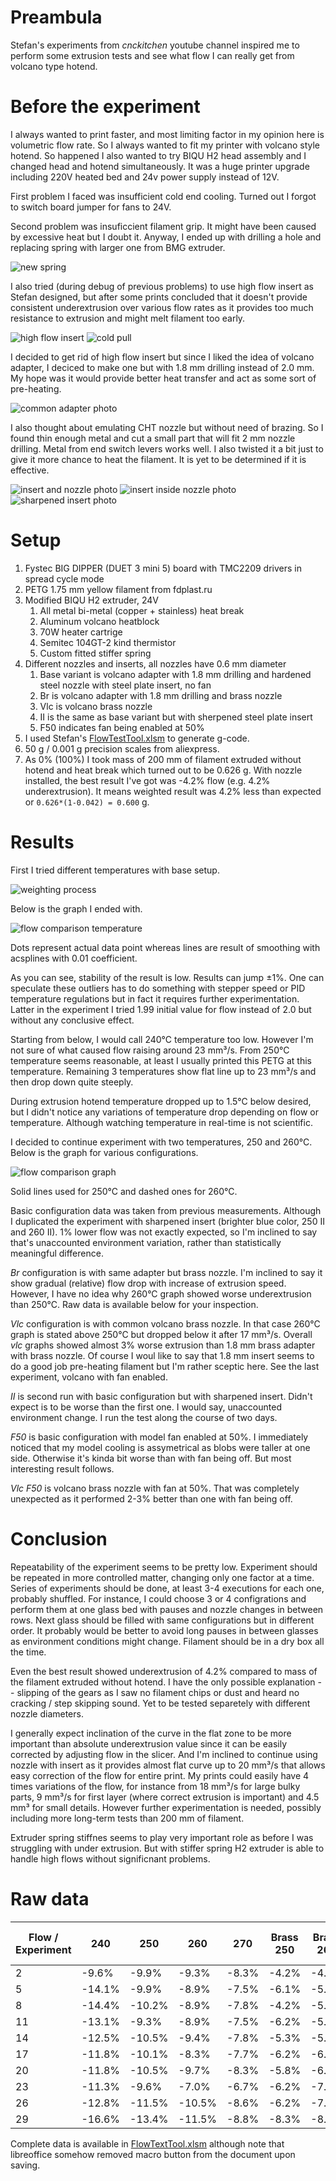 # Preambula
Stefan's experiments from _cnckitchen_ youtube channel inspired me to perform some extrusion tests and see what flow I can really get from volcano type hotend.

# Before the experiment
I always wanted to print faster, and most limiting factor in my opinion here is volumetric flow rate. So I always wanted to fit my printer with volcano style hotend. So happened I also wanted to try BIQU H2 head assembly and I changed head and hotend simultaneously. It was a huge printer upgrade including 220V heated bed and 24v power supply instead of 12V.

First problem I faced was insufficient cold end cooling. Turned out I forgot to switch board jumper for fans to 24V.

Second problem was insuficcient filament grip. It might have been caused by excessive heat but I doubt it. Anyway, I ended up with drilling a hole and replacing spring with larger one from BMG extruder.

![new spring](./biqu_h2_spring.jpg)

I also tried (during debug of previous problems) to use high flow insert as Stefan designed, but after some prints concluded that it doesn't provide consistent underextrusion over various flow rates as it provides too much resistance to extrusion and might melt filament too early.

![high flow insert](./volcano_adapter_three_holes.jpg)
![cold pull](./three_holes_cold_pull.jpg)

I decided to get rid of high flow insert but since I liked the idea of volcano adapter, I deciced to make one but with 1.8 mm drilling instead of 2.0 mm. My hope was it would provide better heat transfer and act as some sort of pre-heating.

![common adapter photo](./volcano_adapter_mellow.jpg)

I also thought about emulating CHT nozzle but without need of brazing. So I found thin enough metal and cut a small part that will fit 2 mm nozzle drilling. Metal from end switch levers works well. I also twisted it a bit just to give it more chance to heat the filament. It is yet to be determined if it is effective.

![insert and nozzle photo](./steel_nozzle_with_insert_removed.jpg)
![insert inside nozzle photo](./steel_nozzle_with_insert_inside.jpg)
![sharpened insert photo](./nozzle_insert_sharpened.jpg)

# Setup
1. Fystec BIG DIPPER (DUET 3 mini 5) board with TMC2209 drivers in spread cycle mode
2. PETG 1.75 mm yellow filament from fdplast.ru
3. Modified BIQU H2 extruder, 24V
   1. All metal bi-metal (copper + stainless) heat break
   2. Aluminum volcano heatblock
   3. 70W heater cartrige
   4. Semitec 104GT-2 kind thermistor
   5. Custom fitted stiffer spring
4. Different nozzles and inserts, all nozzles have 0.6 mm diameter
   1. Base variant is volcano adapter with 1.8 mm drilling and hardened steel nozzle with steel plate insert, no fan
   2. Br is volcano adapter with 1.8 mm drilling and brass nozzle
   3. Vlc is volcano brass nozzle 
   4. II is the same as base variant but with sherpened steel plate insert
   5. F50 indicates fan being enabled at 50%
5. I used Stefan's [FlowTestTool.xlsm](https://github.com/CNCKitchen/ExtrusionSystemBenchmark/blob/main/FlowTestTool.xlsm) to generate g-code.
6. 50 g / 0.001 g precision scales from aliexpress.
7. As 0% (100%) I took mass of 200 mm of filament extruded without hotend and heat break which turned out to be 0.626 g. With nozzle installed, the best result I've got was -4.2% flow (e.g. 4.2% underextrusion). It means weighted result was 4.2% less than expected or `0.626*(1-0.042) = 0.600` g.

# Results
First I tried different temperatures with base setup.

![weighting process](./weighting_process.jpg)

Below is the graph I ended with.

![flow comparison temperature](./flow_temp.png)

Dots represent actual data point whereas lines are result of smoothing with acsplines with 0.01 coefficient.

As you can see, stability of the result is low. Results can jump ±1%. One can speculate these outliers has to do something with stepper speed  or PID temperature regulations but in fact it requires further experimentation. Latter in the experiment I tried 1.99 initial value for flow instead of 2.0 but without any conclusive effect.

Starting from below, I would call 240°C temperature too low. However I'm not sure of what caused flow raising around 23 mm³/s. From 250°C temperature seems reasonable, at least I usually printed this PETG at this temperature. Remaining 3 temperatures show flat line up to 23 mm³/s and then drop down quite steeply.

During extrusion hotend temperature dropped up to 1.5°C below desired, but I didn't notice any variations of temperature drop depending on flow or temperature. Although watching temperature in real-time is not scientific.

I decided to continue experiment with two temperatures, 250 and 260°C. Below is the graph for various configurations.

![flow comparison graph](./flow_types_comparison.png)

Solid lines used for 250°C and dashed ones for 260°C.

Basic configuration data was taken from previous measurements. Although I duplicated the experiment with sharpened insert (brighter blue color, 250 II and 260 II). 1% lower flow was not exactly expected, so I'm inclined to say that's unaccounted environment variation, rather than statistically meaningful difference.

_Br_ configuration is with same adapter but brass nozzle. I'm inclined to say it show gradual (relative) flow drop with increase of extrusion speed. However, I have no idea why 260°C graph showed worse underextrusion than 250°C. Raw data is available below for your inspection.

_Vlc_ configuration is with common volcano brass nozzle. In that case 260°C graph is stated above 250°C but dropped below it after 17 mm³/s. Overall _vlc_ graphs showed almost 3% worse extrusion than 1.8 mm brass adapter with brass nozzle. Of course I woul like to say that 1.8 mm insert seems to do a good job pre-heating filament but I'm rather sceptic here. See the last experiment, volcano with fan enabled.

_II_ is second run with basic configuration but with sharpened insert. Didn't expect is to be worse than the first one. I would say, unaccounted environment change. I run the test along the course of two days.

_F50_ is basic configuration with model fan enabled at 50%. I immediately noticed that my model cooling is assymetrical as blobs were taller at one side. Otherwise it's kinda bit worse than with fan being off. But most interesting result follows.

_Vlc F50_ is volcano brass nozzle with fan at 50%. That was completely unexpected as it performed 2-3% better than one with fan being off.

# Conclusion

Repeatability of the experiment seems to be pretty low. Experiment should be repeated in more controlled matter, changing only one factor at a time. Series of experiments should be done, at least 3-4 executions for each one, probably shuffled. For instance, I could choose 3 or 4 configrations and perform them at one glass bed with pauses and nozzle changes in between rows. Next glass should be filled with same configurations but in different order. It probably would be better to avoid long pauses in between glasses as environment conditions might change. Filament should be in a dry box all the time.

Even the best result showed underextrusion of 4.2% compared to mass of the filament extruded without hotend. I have the only possible explanation -- slipping of the gears as I saw no filament chips or dust and heard no cracking / step skipping sound. Yet to be tested separetely with different nozzle diameters.

I generally expect inclination of the curve in the flat zone to be more important than absolute underextrusion value since it can be easily corrected by adjusting flow in the slicer. And I'm inclined to continue using nozzle with insert as it provides almost flat curve up to 20 mm³/s that allows easy correction of the flow for entire print. My prints could easily have 4 times variations of the flow, for instance from 18 mm³/s for large bulky parts, 9 mm³/s for first layer (where correct extrusion is important) and 4.5 mm³ for small details. However further experimentation is needed, possibly including more long-term tests than 200 mm of filament.

Extruder spring stiffnes seems to play very important role as before I was struggling with under extrusion. But with stiffer spring H2 extruder is able to handle high flows without significnant problems.

# Raw data

|Flow / Experiment|240   |250   |260   |270  |Brass 250|Brass 260|Volcano 250|Volcano 260|250 II|260 II|250 F50|260 F50|Vlc 250 F50|Vlc 260 F50|
|-----------------|------|------|------|-----|---------|---------|-----------|-----------|------|------|-------|-------|-----------|-----------|
|2                |-9.6% |-9.9% |-9.3% |-8.3%|-4.2%    |-4.8%    |-7.5%      |-7.0%      |-10.4%|-9.7% |-11.5% |-10.1% |-6.2%      |-4.2%      |
|5                |-14.1%|-9.9% |-8.9% |-7.5%|-6.1%    |-5.9%    |-8.1%      |-8.0%      |-11.0%|-9.6% |-12.0% |-10.5% |-6.7%      |-5.8%      |
|8                |-14.4%|-10.2%|-8.9% |-7.8%|-4.2%    |-5.6%    |-8.5%      |-7.0%      |-11.7%|-10.9%|-12.5% |-9.3%  |-7.0%      |-4.2%      |
|11               |-13.1%|-9.3% |-8.9% |-7.5%|-6.2%    |-5.9%    |-7.8%      |-8.3%      |-11.8%|-9.6% |-11.8% |-9.3%  |-6.4%      |-5.0%      |
|14               |-12.5%|-10.5%|-9.4% |-7.8%|-5.3%    |-5.8%    |-8.3%      |-7.3%      |-11.5%|-10.9%|-11.8% |-9.3%  |-5.9%      |-4.2%      |
|17               |-11.8%|-10.1%|-8.3% |-7.7%|-6.2%    |-6.9%    |-8.5%      |-8.0%      |-11.2%|-9.7% |-11.5% |-9.6%  |-4.8%      |-4.2%      |
|20               |-11.8%|-10.5%|-9.7% |-8.3%|-5.8%    |-6.4%    |-8.0%      |-7.5%      |-11.2%|-10.5%|-12.0% |-8.5%  |-5.6%      |-4.2%      |
|23               |-11.3%|-9.6% |-7.0% |-6.7%|-6.2%    |-7.0%    |-8.1%      |-8.6%      |-10.9%|-8.9% |-12.0% |-10.4% |-5.8%      |-4.2%      |
|26               |-12.8%|-11.5%|-10.5%|-8.6%|-6.2%    |-7.3%    |-8.5%      |-12.5%     |-13.1%|-10.5%|-13.3% |-11.2% |-6.5%      |-4.2%      |
|29               |-16.6%|-13.4%|-11.5%|-8.8%|-8.3%    |-8.8%    |-12.3%     |-11.5%     |-14.7%|-10.7%|-18.1% |-14.7% |-9.7%      |-6.5%      |

Complete data is available in [FlowTextTool.xlsm](./FlowTestTool.xlsm) although note that libreoffice somehow removed macro button from the document upon saving.

